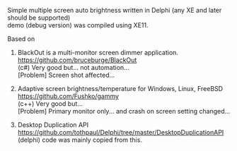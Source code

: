 Simple multiple screen auto brightness written in Delphi (any XE and later should be supported)<br>
demo (debug version) was compiled using XE11.

Based on

1) BlackOut is a multi-monitor screen dimmer application.<br>
https://github.com/bruceburge/BlackOut<br>
(c#) Very good but... not automation...<br>
[Problem] Screen shot affected...

2) Adaptive screen brightness/temperature for Windows, Linux, FreeBSD<br>
https://github.com/Fushko/gammy<br>
(c++) Very good but...<br>
[Problem] Primary monitor only... and crash on screen setting changed...

3) Desktop Duplication API<br>
https://github.com/tothpaul/Delphi/tree/master/DesktopDuplicationAPI<br>
(delphi) code was mainly copied from this.
